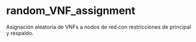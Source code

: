 # random_VNF_assignment
Asignación aleatoria de VNFs a nodos de red con restricciones de principal y respaldo.
